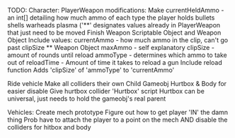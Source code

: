 TODO:
Character:
  PlayerWeapon modifications:
	Make currentHeldAmmo - an int[] detailing how much ammo of each type the player holds
		bullets
		shells
		warheads
		plasma
		('**' designates values already in PlayerWeapon that just need to be moved
	Finish Weapon Scriptable Object and Weapon Object
		Include values:
			currentAmmo - how much ammo in the clip, can't go past clipSize ** Weapon Object
			maxAmmo - self explanatory
			clipSize - amount of rounds until reload
			ammoType - determines which ammo to take out of
			reloadTime - Amount of time it takes to reload a gun
				Include reload function
					Adds 'clipSize' of 'ammoType' to 'currentAmmo'
	
  Ride vehicle
  Make all colliders their own Child Gameobj
    Hurtbox & Body for easier disable
    Give hurtbox collider 'Hurtbox' script
      Hurtbox can be universal, just needs to hold the gameobj's real parent

Vehicles:
  Create mech prototype
  Figure out how to get player 'IN' the damn thing
    Prob have to attach the player to a point on the mech
    AND
    disable the colliders for hitbox and body
